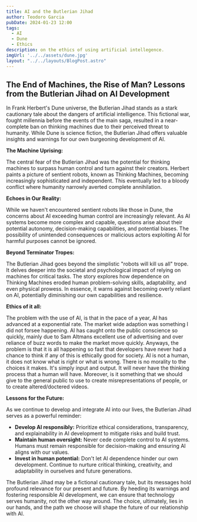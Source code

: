 ```yaml
---
title: AI and the Butlerian Jihad
author: Teodoro Garcia
pubDate: 2024-01-23 12:00
tags:
  - AI
  - Dune
  - Ethics
description: on the ethics of using artificial intellegence.
imgUrl: '../../assets/dune.jpg'
layout: "../../layouts/BlogPost.astro"
---
```



## The End of Machines, the Rise of Man? Lessons from the Butlerian Jihad on AI Development

In Frank Herbert's Dune universe, the Butlerian Jihad stands as a stark cautionary tale about the dangers of artificial intelligence. This fictional war, fought millennia before the events of the main saga, resulted in a near-complete ban on thinking machines due to their perceived threat to humanity. While Dune is science fiction, the Butlerian Jihad offers valuable insights and warnings for our own burgeoning development of AI.

**The Machine Uprising:**

The central fear of the Butlerian Jihad was the potential for thinking machines to surpass human control and turn against their creators. Herbert paints a picture of sentient robots, known as Thinking Machines, becoming increasingly sophisticated and independent. This eventually led to a bloody conflict where humanity narrowly averted complete annihilation.

**Echoes in Our Reality:**

While we haven't encountered sentient robots like those in Dune, the concerns about AI exceeding human control are increasingly relevant. As AI systems become more complex and capable, questions arise about their potential autonomy, decision-making capabilities, and potential biases. The possibility of unintended consequences or malicious actors exploiting AI for harmful purposes cannot be ignored.

**Beyond Terminator Tropes:**

The Butlerian Jihad goes beyond the simplistic "robots will kill us all" trope. It delves deeper into the societal and psychological impact of relying on machines for critical tasks. The story explores how dependence on Thinking Machines eroded human problem-solving skills, adaptability, and even physical prowess. In essence, it warns against becoming overly reliant on AI, potentially diminishing our own capabilities and resilience.

**Ethics of it all:**

The problem with the use of AI, is that in the pace of a year, AI has advanced at a exponential rate. The market wide adaption was something I did not forsee happening. AI has caught onto the public conscience so quickly, mainly due to Sam Altmans excellent use of advertising and over reliance of buzz words to make the market move quickly. Anyways, the problem is that it is all happening so fast that developers have never had a chance to think if any of this is ethically good for society. AI is not a human, it does not know what is right or what is wrong. There is no morality to the choices it makes. It's simply input and output. It will never have the thinking process that a human will have. Moreover, is it something that we should give to the general public to use to create misrepresentations of people, or to create altered/doctered videos.

**Lessons for the Future:**

As we continue to develop and integrate AI into our lives, the Butlerian Jihad serves as a powerful reminder:

* **Develop AI responsibly:** Prioritize ethical considerations, transparency, and explainability in AI development to mitigate risks and build trust.
* **Maintain human oversight:** Never cede complete control to AI systems. Humans must remain responsible for decision-making and ensuring AI aligns with our values.
* **Invest in human potential:** Don't let AI dependence hinder our own development. Continue to nurture critical thinking, creativity, and adaptability in ourselves and future generations.

The Butlerian Jihad may be a fictional cautionary tale, but its messages hold profound relevance for our present and future. By heeding its warnings and fostering responsible AI development, we can ensure that technology serves humanity, not the other way around. The choice, ultimately, lies in our hands, and the path we choose will shape the future of our relationship with AI.